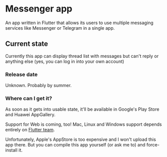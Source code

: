 # Messenger app

An app written in Flutter that allows its users to use multiple messaging services like Messenger or Telegram in a single app.

## Current state

Currently this app can display thread list with messages but can't reply or anything else (yes, you can log in into your own account)

### Release date

Unknown. Probably by summer.

### Where can I get it?

As soon as it gets into usable state, it'll be available in Google's Play Store and Huawei AppGallery. 

Support for Web is coming, too! Mac, Linux and Windows support depends entirely on [Flutter team](https://github.com/flutter).

Unfortunately, Apple's AppStore is too expensive and I won't upload this app there. But you can compile this app yourself (or ask me to) and force-install it.